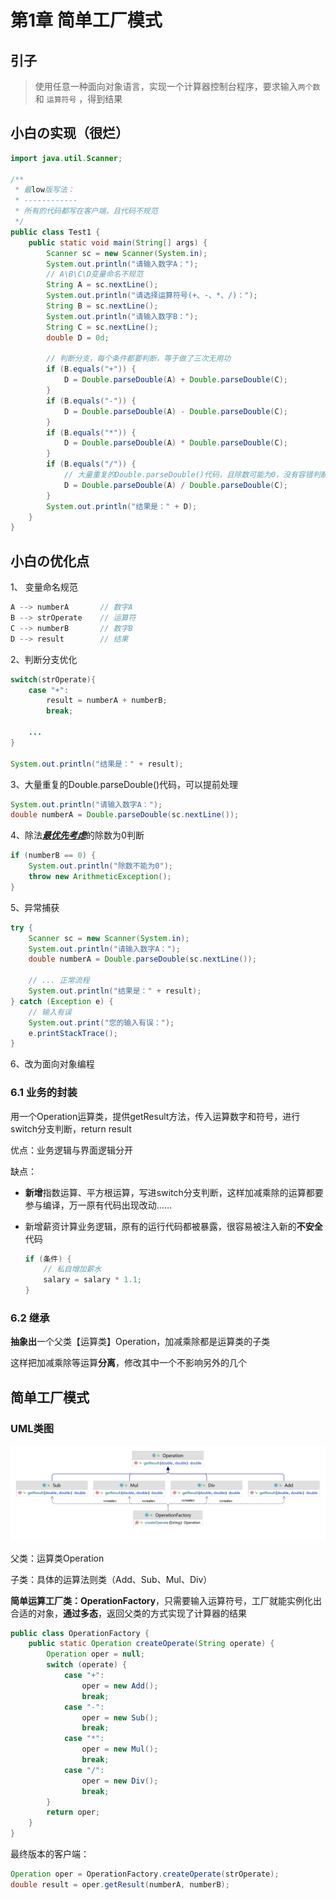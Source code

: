 # 第1章 简单工厂模式

## 引子

> 使用任意一种面向对象语言，实现一个计算器控制台程序，要求输入`两个数` 和 `运算符号` ，得到结果



## 小白の实现（很烂）

```java
import java.util.Scanner;

/**
 * 最low版写法：
 * ------------
 * 所有的代码都写在客户端，且代码不规范
 */
public class Test1 {
    public static void main(String[] args) {
        Scanner sc = new Scanner(System.in);
        System.out.println("请输入数字A：");
        // A\B\C\D变量命名不规范
        String A = sc.nextLine();
        System.out.println("请选择运算符号(+、-、*、/)：");
        String B = sc.nextLine();
        System.out.println("请输入数字B：");
        String C = sc.nextLine();
        double D = 0d;

        // 判断分支，每个条件都要判断，等于做了三次无用功
        if (B.equals("+")) {
            D = Double.parseDouble(A) + Double.parseDouble(C);
        }
        if (B.equals("-")) {
            D = Double.parseDouble(A) - Double.parseDouble(C);
        }
        if (B.equals("*")) {
            D = Double.parseDouble(A) * Double.parseDouble(C);
        }
        if (B.equals("/")) {
            // 大量重复的Double.parseDouble()代码，且除数可能为0，没有容错判断
            D = Double.parseDouble(A) / Double.parseDouble(C);
        }
        System.out.println("结果是：" + D);
    }
}
```



## 小白の优化点

1、 变量命名规范

```java
A --> numberA		// 数字A
B --> strOperate	// 运算符
C --> numberB		// 数字B 
D --> result 		// 结果
```

2、判断分支优化

```java
switch(strOperate){
    case "+":
        result = numberA + numberB;
		break;
    
    ...
}

System.out.println("结果是：" + result);
```

3、大量重复的Double.parseDouble()代码，可以提前处理

```java
System.out.println("请输入数字A：");
double numberA = Double.parseDouble(sc.nextLine());
```

4、除法<u>***最优先考虑***</u>的除数为0判断

```java
if (numberB == 0) {
    System.out.println("除数不能为0");
    throw new ArithmeticException();
}
```

5、异常捕获

```java
try {
    Scanner sc = new Scanner(System.in);
    System.out.println("请输入数字A：");
    double numberA = Double.parseDouble(sc.nextLine());

    // ... 正常流程
    System.out.println("结果是：" + result);
} catch (Exception e) {
    // 输入有误
    System.out.print("您的输入有误：");
    e.printStackTrace();
}
```

6、改为面向对象编程

### 6.1 业务的封装

用一个Operation运算类，提供getResult方法，传入运算数字和符号，进行switch分支判断，return result

优点：业务逻辑与界面逻辑分开

缺点：

- **新增**指数运算、平方根运算，写进switch分支判断，这样加减乘除的运算都要参与编译，万一原有代码出现改动……

- 新增薪资计算业务逻辑，原有的运行代码都被暴露，很容易被注入新的**不安全**代码

  ```java
  if (条件) {
      // 私自增加薪水
      salary = salary * 1.1;
  }
  ```

### 6.2 继承

**抽象出**一个父类【运算类】Operation，加减乘除都是运算类的子类

这样把加减乘除等运算**分离**，修改其中一个不影响另外的几个



## 简单工厂模式

### UML类图

![image](../../images/chatpter1_simple_factory.png)

父类：运算类Operation

子类：具体的运算法则类（Add、Sub、Mul、Div）

**简单运算工厂类：OperationFactory**，只需要输入运算符号，工厂就能实例化出合适的对象，**通过多态**，返回父类的方式实现了计算器的结果

```java
public class OperationFactory {
    public static Operation createOperate(String operate) {
        Operation oper = null;
        switch (operate) {
            case "+":
                oper = new Add();
                break;
            case "-":
                oper = new Sub();
                break;
            case "*":
                oper = new Mul();
                break;
            case "/":
                oper = new Div();
                break;
        }
        return oper;
    }
}
```

最终版本的客户端：

```java
Operation oper = OperationFactory.createOperate(strOperate);
double result = oper.getResult(numberA, numberB);
```

